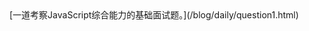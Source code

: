 <Title>随笔目录</Title>
[<SuibiItem>一道考察JavaScript综合能力的基础面试题。</SuibiItem>](/blog/daily/question1.html)


